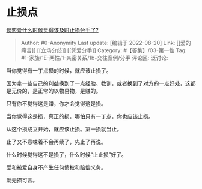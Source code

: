 # 止损点
[谈恋爱什么时候觉得该及时止损分手了?](https://www.zhihu.com/question/349743183/answer/2635507650)

> Author: #0-Anonymity
> Last update: [编辑于 2022-08-20]
> Link: [[爱的痛苦]] [[立场分歧]] [[凭爱分手]]
> Category: #【答集】/03-第一性
> Tag: #1-家族/1E-两性/1-亲密关系/1b-交往案例/分手
> 评论区:
> 泛讨论:

当你觉得有一丁点损的时候，就应该止损了。

因为拿一些自己的利益换到了一点经验、教训，或者换到了对方的一点好处，这都是无价的，是正常的以物易物，是赚的。

只有你不觉得这是赚，你才会觉得这是损。

当你觉得这是损，真正的损，哪怕只有一丁点，你也应该止损。

从这个损成立开始，就应该止损。第一损就当止。

止了又不意味着不会再续了，先止了再说。

什么时候觉得这不是损了，什么时候“止止损”好了。

爱和被爱自身不产生任何债权和赔偿义务。

爱无损可言。
